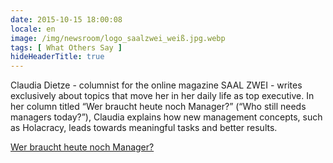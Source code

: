 ```yaml
---
date: 2015-10-15 18:00:08
locale: en
image: /img/newsroom/logo_saalzwei_weiß.jpg.webp
tags: [ What Others Say ]
hideHeaderTitle: true
---
```


Claudia Dietze - columnist for the online magazine SAAL ZWEI - writes exclusively about topics that move her in her daily life as top executive. In her column titled “Wer braucht heute noch Manager?” (“Who still needs managers today?”), Claudia explains how new management concepts, such as Holacracy, leads towards meaningful tasks and better results.

[Wer braucht heute noch Manager?](http://www.saalzwei.de/management-kolumne/artikel/?tx_ttnews%5Btt_news%5D=788&cHash=7ca7f91fcd77cc3a0ee8d08ad36e9b0f)